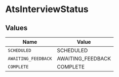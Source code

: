 # AtsInterviewStatus


## Values

| Name                | Value               |
| ------------------- | ------------------- |
| `SCHEDULED`         | SCHEDULED           |
| `AWAITING_FEEDBACK` | AWAITING_FEEDBACK   |
| `COMPLETE`          | COMPLETE            |